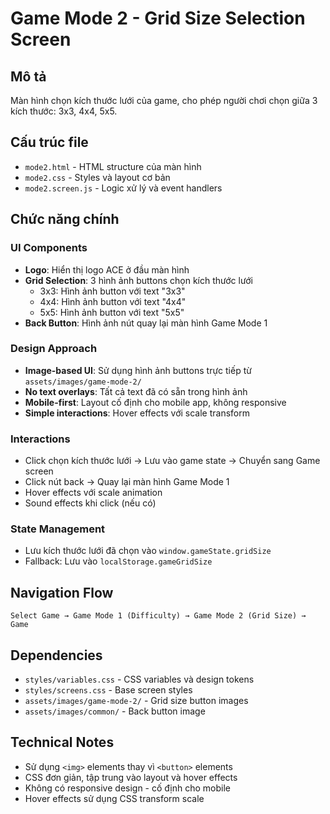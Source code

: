 # Game Mode 2 - Grid Size Selection Screen

## Mô tả

Màn hình chọn kích thước lưới của game, cho phép người chơi chọn giữa 3 kích thước: 3x3, 4x4, 5x5.

## Cấu trúc file

- `mode2.html` - HTML structure của màn hình
- `mode2.css` - Styles và layout cơ bản
- `mode2.screen.js` - Logic xử lý và event handlers

## Chức năng chính

### UI Components

- **Logo**: Hiển thị logo ACE ở đầu màn hình
- **Grid Selection**: 3 hình ảnh buttons chọn kích thước lưới
  - 3x3: Hình ảnh button với text "3x3"
  - 4x4: Hình ảnh button với text "4x4"
  - 5x5: Hình ảnh button với text "5x5"
- **Back Button**: Hình ảnh nút quay lại màn hình Game Mode 1

### Design Approach

- **Image-based UI**: Sử dụng hình ảnh buttons trực tiếp từ `assets/images/game-mode-2/`
- **No text overlays**: Tất cả text đã có sẵn trong hình ảnh
- **Mobile-first**: Layout cố định cho mobile app, không responsive
- **Simple interactions**: Hover effects với scale transform

### Interactions

- Click chọn kích thước lưới → Lưu vào game state → Chuyển sang Game screen
- Click nút back → Quay lại màn hình Game Mode 1
- Hover effects với scale animation
- Sound effects khi click (nếu có)

### State Management

- Lưu kích thước lưới đã chọn vào `window.gameState.gridSize`
- Fallback: Lưu vào `localStorage.gameGridSize`

## Navigation Flow

```
Select Game → Game Mode 1 (Difficulty) → Game Mode 2 (Grid Size) → Game
```

## Dependencies

- `styles/variables.css` - CSS variables và design tokens
- `styles/screens.css` - Base screen styles
- `assets/images/game-mode-2/` - Grid size button images
- `assets/images/common/` - Back button image

## Technical Notes

- Sử dụng `<img>` elements thay vì `<button>` elements
- CSS đơn giản, tập trung vào layout và hover effects
- Không có responsive design - cố định cho mobile
- Hover effects sử dụng CSS transform scale
